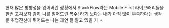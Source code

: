 현재 많은 방향성을 잃어버린 상황에서 StackFlow라는 Mobile First 라이브러리들을 한번 고쳐보자
감히 나를 떨어드린 복수! 라기 보다는 내가 아직 많이 부족하다는 생각 뿐
취업전선에 뛰어드는 나는 과연 잘 알고 있을 거 ㅅ